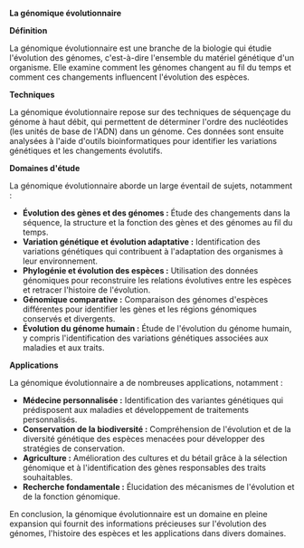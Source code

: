 **La génomique évolutionnaire**

**Définition**

La génomique évolutionnaire est une branche de la biologie qui étudie l'évolution des génomes, c'est-à-dire l'ensemble du matériel génétique d'un organisme. Elle examine comment les génomes changent au fil du temps et comment ces changements influencent l'évolution des espèces.

**Techniques**

La génomique évolutionnaire repose sur des techniques de séquençage du génome à haut débit, qui permettent de déterminer l'ordre des nucléotides (les unités de base de l'ADN) dans un génome. Ces données sont ensuite analysées à l'aide d'outils bioinformatiques pour identifier les variations génétiques et les changements évolutifs.

**Domaines d'étude**

La génomique évolutionnaire aborde un large éventail de sujets, notamment :

* **Évolution des gènes et des génomes :** Étude des changements dans la séquence, la structure et la fonction des gènes et des génomes au fil du temps.
* **Variation génétique et évolution adaptative :** Identification des variations génétiques qui contribuent à l'adaptation des organismes à leur environnement.
* **Phylogénie et évolution des espèces :** Utilisation des données génomiques pour reconstruire les relations évolutives entre les espèces et retracer l'histoire de l'évolution.
* **Génomique comparative :** Comparaison des génomes d'espèces différentes pour identifier les gènes et les régions génomiques conservés et divergents.
* **Évolution du génome humain :** Étude de l'évolution du génome humain, y compris l'identification des variations génétiques associées aux maladies et aux traits.

**Applications**

La génomique évolutionnaire a de nombreuses applications, notamment :

* **Médecine personnalisée :** Identification des variantes génétiques qui prédisposent aux maladies et développement de traitements personnalisés.
* **Conservation de la biodiversité :** Compréhension de l'évolution et de la diversité génétique des espèces menacées pour développer des stratégies de conservation.
* **Agriculture :** Amélioration des cultures et du bétail grâce à la sélection génomique et à l'identification des gènes responsables des traits souhaitables.
* **Recherche fondamentale :** Élucidation des mécanismes de l'évolution et de la fonction génomique.

En conclusion, la génomique évolutionnaire est un domaine en pleine expansion qui fournit des informations précieuses sur l'évolution des génomes, l'histoire des espèces et les applications dans divers domaines.